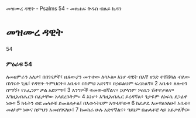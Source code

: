 ﻿
 መዝሙረ ዳዊት - Psalms 54 - መጽሐፍ ቅዱስ ብሉይ ኪዳን
# መዝሙረ ዳዊት
54
### ምዕራፍ 54
ለመዘምራን አለቃ፤ በበገናዎች፤ ዜፋውያን መጥተው ለሳኦል። እነሆ ዳዊት በእኛ ዘንድ ተሸሽጓል ብለው በነገሩት ጊዜ፤ የዳዊት ትምህርት። 
 አቤቱ፥ በስምህ አድነኝ፥ በኃይልህም ፍረድልኝ።
2  አቤቱ፥ ጸሎቴን ስማኝ፥ የአፌንም ቃል አድምጥ፤
3  እንግዶች ቁመውብኛልና፥ ኃያላንም ነፍሴን ሽተዋታልና። እግዚአብሔርን በፊታቸው አላደረጉትም።
4  እነሆ፥ እግዚአብሔር ይረዳኛል፥ ጌታዬም ለነፍሴ ደጋፊዋ ነው።
5  ክፋትን ወደ ጠላቶቼ ይመልሳታል፤ በእውነትህም አጥፋቸው።
6  ከፈቃዴ እሠዋልሃለሁ፤ አቤቱ፥ መልካም ነውና ስምህን አመሰግናለሁ፤
7  ከመከራ ሁሉ አድኖኛልና፥ ዓይኔም በጠላቶቼ ላይ አይታለችና። 
